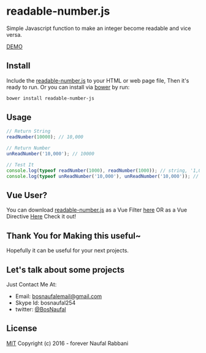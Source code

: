 # readable-number.js
Simple Javascript function to make an integer become readable and vice versa.

[DEMO](http://codepen.io/BosNaufal/pen/YqGWVW?editors=0010)

## Install
Include the [readable-number.js](./readable-number.js) to your HTML or web page file, Then it's ready to run. Or you can install via [bower](http://bower.io/) by run:
```bash
bower install readable-number-js
```

## Usage
```javascript
// Return String
readNumber(10000); // 10,000

// Return Number
unReadNumber('10,000'); // 10000

// Test It
console.log(typeof readNumber(1000), readNumber(1000)); // string, '1,000'
console.log(typeof unReadNumber('10,000'), unReadNumber('10,000')); // number, 10000
```


## Vue User?
You can download [readable-number.js](https://github.com/BosNaufal/readable-number) as a Vue Filter [here](https://github.com/BosNaufal/vue-readable-number) OR as a Vue Directive [Here](https://github.com/BosNaufal/vue-calc-input) Check it out!

## Thank You for Making this useful~
Hopefully it can be useful for your next projects.

## Let's talk about some projects
Just Contact Me At:
- Email: [bosnaufalemail@gmail.com](mailto:bosnaufalemail@gmail.com)
- Skype Id: bosnaufal254
- twitter: [@BosNaufal](https://twitter.com/BosNaufal)

## License
[MIT](http://opensource.org/licenses/MIT)
Copyright (c) 2016 - forever Naufal Rabbani
